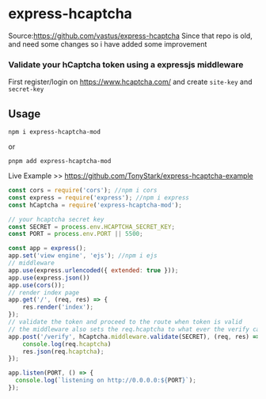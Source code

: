# express-hcaptcha

Source:https://github.com/vastus/express-hcaptcha
Since that repo is old, and need some changes so i have added some improvement

### Validate your hCaptcha token using a expressjs middleware
First register/login on https://www.hcaptcha.com/ and create ```site-key``` and ```secret-key```

## Usage

```
npm i express-hcaptcha-mod
```
or
```
pnpm add express-hcaptcha-mod
```
Live Example >> https://github.com/TonyStark/express-hcaptcha-example

```js
const cors = require('cors'); //npm i cors
const express = require('express'); //npm i express
const hCaptcha = require('express-hcaptcha-mod');

// your hcaptcha secret key
const SECRET = process.env.HCAPTCHA_SECRET_KEY;
const PORT = process.env.PORT || 5500;

const app = express();
app.set('view engine', 'ejs'); //npm i ejs
// middleware
app.use(express.urlencoded({ extended: true }));
app.use(express.json())
app.use(cors());
// render index page
app.get('/', (req, res) => {
    res.render('index');
});
// validate the token and proceed to the route when token is valid
// the middleware also sets the req.hcaptcha to what ever the verify call returns
app.post('/verify', hCaptcha.middleware.validate(SECRET), (req, res) => {
    console.log(req.hcaptcha)
    res.json(req.hcaptcha);
});

app.listen(PORT, () => {
  console.log(`listening on http://0.0.0.0:${PORT}`);
});
```

